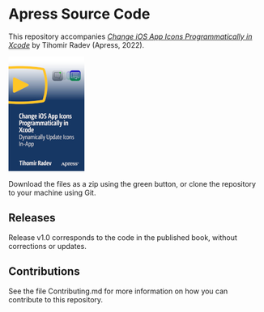 # Apress Source Code

This repository accompanies [*Change iOS App Icons Programmatically in Xcode*](https://link.springer.com/book/10.1007/978-1-4842-8598-5) by Tihomir Radev (Apress, 2022).

[comment]: #cover
![Cover image](9781484285985.jpg)

Download the files as a zip using the green button, or clone the repository to your machine using Git.

## Releases

Release v1.0 corresponds to the code in the published book, without corrections or updates.

## Contributions

See the file Contributing.md for more information on how you can contribute to this repository.
